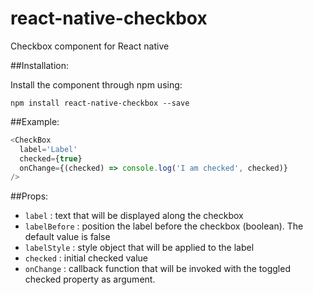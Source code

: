 # react-native-checkbox
Checkbox component for React native

##Installation:

Install the component through npm using:

```
npm install react-native-checkbox --save
```


##Example:
```js
<CheckBox
  label='Label'
  checked={true}
  onChange={(checked) => console.log('I am checked', checked)}
/>
```

##Props:


- `label` : text that will be displayed along the checkbox
- `labelBefore` : position the label before the checkbox (boolean). The default
value is false
- `labelStyle` : style object that will be applied to the label
- `checked` : initial checked value
- `onChange` : callback function that will be invoked with the toggled checked property as argument.
